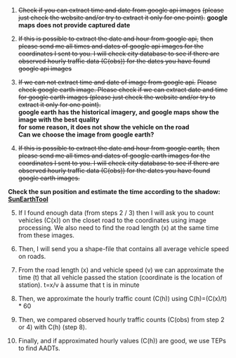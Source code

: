 1. ~~Check if you can extract time and date from google api images~~
~~(please just check the website and/or try to extract it only for one point).~~
__google maps does not provide captured date__

2. ~~If this is possible to extract the date and hour from google api,~~ 
~~then please send me all times and dates of google api images for the coordinates I sent to you. 
I will check city database to see if there are observed hourly traffic data (C(obs)) for the dates
you have found google api images~~

3. ~~If we can not extract time and date of image from google api.~~
~~Please check google earth image. 
Please check if we can extract date and time for google earth images 
(please just check the website and/or try to extract it only for one point).~~  
__google earth has the historical imagery, and google maps show the image with the best quality__  
__for some reason, it does not show the vehicle on the road__  
__Can we choose the image from google earth?__  

4. ~~If this is possible to extract the date and hour from google earth,~~ 
~~then please send me all times and dates of google earth images for the coordinates I sent to you. 
I will check city database to see if there are observed hourly traffic data (C(obs)) for the dates 
you have found google earth images.~~

__Check the sun position and estimate the time according to the shadow:__  
__[SunEarthTool](https://www.sunearthtools.com/dp/tools/pos_sun.php)__

5. If I found enough data (from steps 2 / 3) then I will ask you to count vehicles (C(x)) on the closet road 
to the coordinates using image processing. We also need to find the road length (x) at the same time from these images.

6. Then, I will send you a shape-file that contains all average vehicle speed on roads.

7. From the road length (x) and vehicle speed (v) 
we can approximate the time (t) that all vehicle passed the station (coordinate is the location of station). 
t=x/v  à assume that t is in minute

8. Then, we approximate the hourly traffic count (C(h)) using C(h)=(C(x)/t) * 60

9. Then, we compared observed hourly traffic counts (C(obs) from step 2 or 4) with C(h) (step 8).

10. Finally, and if approximated hourly values (C(h)) are good, we use TEPs to find AADTs.
